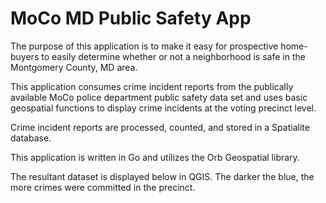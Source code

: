 # MoCo MD Public Safety App 

The purpose of this application is to make it easy for prospective home-buyers to easily determine whether or not a neighborhood is safe in the Montgomery County, MD area. 

This application consumes crime incident reports from the publically available MoCo police department public safety data set and uses basic geospatial functions to display crime incidents at the voting precinct level.

Crime incident reports are processed, counted, and stored in a Spatialite database. 

This application is written in Go and utilizes the Orb Geospatial library.

The resultant dataset is displayed below in QGIS. The darker the blue, the more crimes were committed in the precinct.
